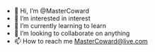 - 👋 Hi, I’m @MasterCoward
- 👀 I’m interested in interest
- 🌱 I’m currently learning to learn
- 💞️ I’m looking to collaborate on anything
- 📫 How to reach me MasterCoward@live.com

<!---
MasterCoward/MasterCoward is a ✨ special ✨ repository because its `README.md` (this file) appears on your GitHub profile.
You can click the Preview link to take a look at your changes.
--->
